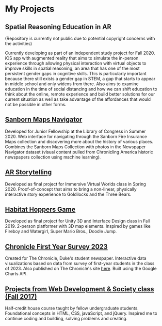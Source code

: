 # My Projects

## Spatial Reasoning Education in AR
(Repository is currently not public due to potential copyright concerns with the activities)

Currently developing as part of an independent study project for Fall 2020. iOS app with augmented reality that aims to simulate the in-person experience through allowing physical interaction with virtual objects to improve skills in spatial reasoning, an area that has one of the most persistent gender gaps in cognitive skills. This is particularly important because there still exists a gender gap in STEM, a gap that starts to appear in middle school and only widens from there. Also aims to examine education in the time of social distancing and how we can shift education to think about the online, remote experience and build better solutions for our current situation as well as take advantage of the affordances that would not be possible in other forms.

## [Sanborn Maps Navigator](https://github.com/selenaqian/sanborn-maps-navigator)
Developed for Junior Fellowship at the Library of Congress in Summer 2020. Web interface for navigating through the Sanborn Fire Insurance Maps collection and discovering more about the history of various places. Combines the Sanborn Maps Collection with photos in the Newspaper Navigator dataset (visual content pulled from Chronicling America historic newspapers collection using machine learning).

## [AR Storytelling](https://github.com/selenaqian/AR-storytelling)
Developed as final project for Immersive Virtual Worlds class in Spring 2020. Proof-of-concept that aims to bring a non-linear, physically interactive story experience to Goldilocks and the Three Bears.

## [Habitat Hoppers Game](https://github.com/selenaqian/habitat-hoppers-game)
Developed as final project for Unity 3D and Interface Design class in Fall 2019. 2-person platformer with 3D map elements. Inspired by games like Fireboy and Watergirl, Super Mario Bros., Doodle Jump.

## [Chronicle First Year Survey 2023](https://github.com/selenaqian/dukechronicle-firstyearsurvey2023)
Created for The Chronicle, Duke's student newspaper. Interactive data visualizations based on data from survey of first-year students in the class of 2023. Also published on The Chronicle's site [here](https://www.dukechronicle.com/article/2019/11/duke-first-year-class-of-2023-survey-results). Built using the Google Charts API.

## [Projects from Web Development & Society class (Fall 2017)](https://github.com/selenaqian/selenaqian.github.io)
Half-credit house course taught by fellow undergraduate students. Foundational concepts in HTML, CSS, javaScript, and jQuery. Inspired me to continue coding and building, solving problems and creating.

